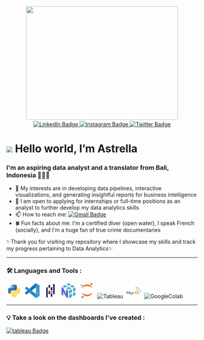 <div id="header" align="center">
  <img src="https://media.giphy.com/media/JWuBH9rCO2uZuHBFpm/giphy.gif" width="400" height="300"/>
</div>

<div id="badges" align="center">
  <a href="https://www.linkedin.com/in/astrelladecembrica/">
    <img src="https://img.shields.io/badge/LinkedIn-yellow?style=for-the-badge&logo=linkedin&logoColor=white" alt="LinkedIn Badge"/>
  </a>
  <a href="https://www.instagram.com/astrellakslva/">
    <img src="https://img.shields.io/badge/Instagram-purple?logo=instagram&logoColor=white&style=for-the-badge" alt="Instagram Badge"/>
  </a>
  <a href="https://twitter.com/allertsa">
    <img src="https://img.shields.io/badge/Twitter-blue?style=for-the-badge&logo=twitter&logoColor=white" alt="Twitter Badge"/>
  </a>
</div>

<h1><img src="https://media.giphy.com/media/hvRJCLFzcasrR4ia7z/giphy.gif" width="30px"/> Hello world, I’m Astrella</h1>

<h3> I'm an aspiring data analyst and a translator from Bali, Indonesia 🌴🇮🇩 </h3>

- 👀 My interests are in developing data pipelines, interactive visualizations, and generating insightful reports for business intelligence
- 💞️ I am open to applying for internships or full-time positions as an analyst to further develop my data analytics skills
- 📫 How to reach me: [![Gmail Badge](https://img.shields.io/badge/Email-red?style=for-the-badge&logo=gmail&logoColor=white)](mailto:decembrica@gmail.com)
- 🍀 Fun facts about me: I'm a certified diver (open water), I speak French (socially), and I'm a huge fan of true crime documentaries

✨Thank you for visiting my repository where I showcase my skills and track my progress pertaining to Data Analytics✨

---

### :hammer_and_wrench: Languages and Tools :
<div>
  <img src="https://github.com/devicons/devicon/blob/master/icons/python/python-original.svg" title="Python" alt="Python" width="40" height="40"/>&nbsp;
  <img src="https://github.com/devicons/devicon/blob/master/icons/vscode/vscode-original.svg" title="VSCode" alt="VSCode" width="40" height="40"/>&nbsp;
  <img src="https://github.com/devicons/devicon/blob/master/icons/pandas/pandas-original.svg" title="Pandas" alt="Pandas" width="40" height="40"/>&nbsp;
  <img src="https://github.com/devicons/devicon/blob/master/icons/numpy/numpy-original.svg" title="Numpy" alt="Numpy" width="40" height="40"/>&nbsp;
  <img src="https://github.com/devicons/devicon/blob/master/icons/jupyter/jupyter-original.svg" title="Jupyter" alt="Jupyter" width="40" height="40"/>&nbsp;
  <img src="https://iconape.com/wp-content/files/zt/110872/png/tableau-software.png" title="Tableau" alt="Tableau" width="40" height="40"/>&nbsp;
  <img src="https://github.com/devicons/devicon/blob/master/icons/mysql/mysql-original-wordmark.svg" title="MySQL"  alt="MySQL" width="40" height="40"/>&nbsp;
  <img src="https://github.com/simple-icons/simple-icons/blob/develop/icons/googlecolab.svg" title="GoogleColab" alt="GoogleColab" width="40" height="40"/>&nbsp;
</div>

---

### 💡 Take a look on the dashboards I've created :
<div id="badges" align="left">
  <a href="https://public.tableau.com/app/profile/astrella.decembrica">
    <img src="https://img.shields.io/badge/tableau-orange?style=for-the-badge&logo=tableau&logoColor=white" alt="tableau Badge"/>
  </a>
  </div>

<!---
allertsa/allertsa is a ✨ special ✨ repository because its `README.md` (this file) appears on your GitHub profile.
You can click the Preview link to take a look at your changes.
--->
